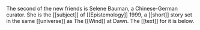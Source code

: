 The second of the new friends is Selene Bauman, a Chinese-German curator. She is the [[subject]] of [[Epistemology]] 1999, a [[short]] story set in the same [[universe]] as The [[Wind]] at Dawn. The [[text]] for it is below.


